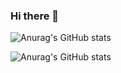 ### Hi there 👋


![Anurag's GitHub stats](https://github-readme-stats.vercel.app/api?username=joaoafonso02&show_icons=true)

![Anurag's GitHub stats](https://github-readme-stats.vercel.app/api?username=joaoafonso02&show_icons=true&theme=tokyonight)
